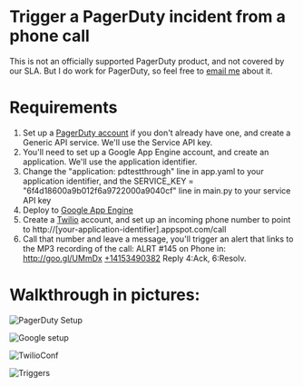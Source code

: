 # Trigger a PagerDuty incident from a phone call

This is not an officially supported PagerDuty product, and not covered by our SLA.  But I do work for PagerDuty, so feel free to [email me](mailto:dave@pagerduty.com) about it.

# Requirements

1. Set up a [PagerDuty account](http://www.pagerduty.com/pricing) if you don't already have one, and create a Generic API service.  We'll use the Service API key.
2. You'll need to set up a Google App Engine account, and create an application.  We'll use the application identifier.
3. Change the "application: pdtestthrough" line in app.yaml to your application identifier, and the SERVICE_KEY = "6f4d18600a9b012f6a9722000a9040cf" line in main.py to your service API key
4. Deploy to [Google App Engine](https://appengine.google.com)
5. Create a [Twilio](http://twilio.com) account, and set up an incoming phone number to point to http://[your-application-identifier].appspot.com/call
6. Call that number and leave a message, you'll trigger an alert that links to the MP3 recording of the call:
    ALRT #145 on Phone in: <a href="http://goo.gl/UMmDx">http://goo.gl/UMmDx</a> <a href="#">+14153490382</a> Reply 4:Ack, 6:Resolv.

# Walkthrough in pictures:

![PagerDuty Setup](/eurica/PagerDutyCallDesk/raw/master/help/PAgerDutyAPI.png)

![Google setup](/eurica/PagerDutyCallDesk/raw/master/help/AppEngineApplication.png)

![TwilioConf](/eurica/PagerDutyCallDesk/raw/master/help/TwilioConfig.png)

![Triggers](/eurica/PagerDutyCallDesk/raw/master/help/incident.png)

